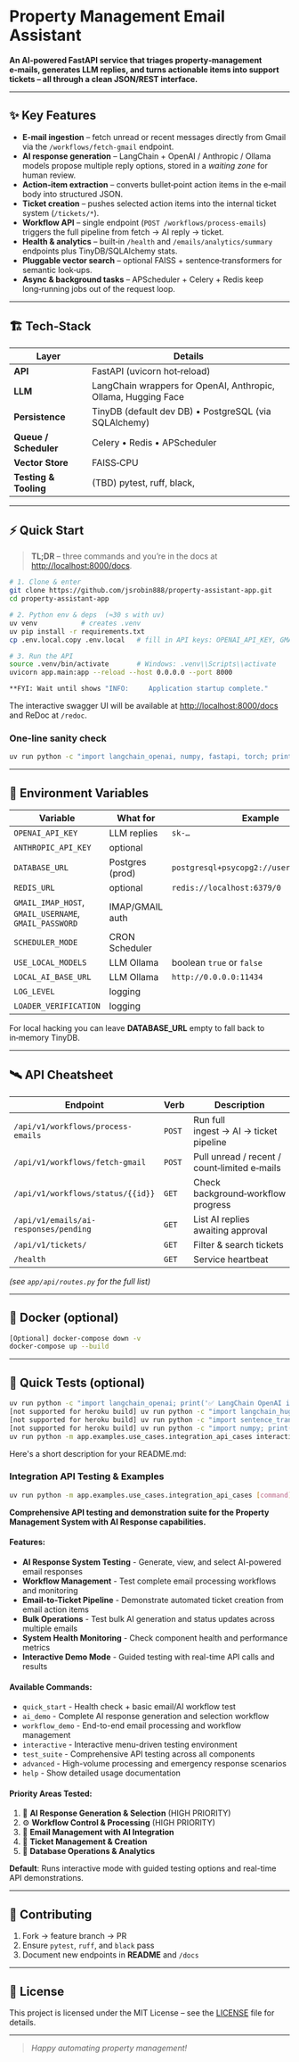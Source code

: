 # Property Management Email Assistant

**An AI‑powered FastAPI service that triages property‑management e‑mails, generates LLM replies, and turns actionable items into support tickets – all through a clean JSON/REST interface.**


---

## ✨ Key Features

* **E‑mail ingestion** – fetch unread or recent messages directly from Gmail via the `/workflows/fetch-gmail` endpoint.
* **AI response generation** – LangChain + OpenAI / Anthropic / Ollama models propose multiple reply options, stored in a *waiting zone* for human review.
* **Action‑item extraction** – converts bullet‑point action items in the e‑mail body into structured JSON.
* **Ticket creation** – pushes selected action items into the internal ticket system (`/tickets/*`).
* **Workflow API** – single endpoint (`POST /workflows/process-emails`) triggers the full pipeline from fetch → AI reply → ticket.
* **Health & analytics** – built‑in `/health` and `/emails/analytics/summary` endpoints plus TinyDB/SQLAlchemy stats.
* **Pluggable vector search** – optional FAISS + sentence‑transformers for semantic look‑ups.
* **Async & background tasks** – APScheduler + Celery + Redis keep long‑running jobs out of the request loop.

---

## 🏗️ Tech‑Stack

| Layer                 | Details                                                        |
| --------------------- | -------------------------------------------------------------- |
| **API**               | FastAPI (uvicorn hot‑reload)                                   |
| **LLM**               | LangChain wrappers for OpenAI, Anthropic, Ollama, Hugging Face |
| **Persistence**       | TinyDB (default dev DB) • PostgreSQL (via SQLAlchemy)          |
| **Queue / Scheduler** | Celery • Redis • APScheduler                                   |
| **Vector Store**      | FAISS‑CPU                                                      |
| **Testing & Tooling** | (TBD) pytest, ruff, black,                                     |

---

## ⚡ Quick Start

> **TL;DR** – three commands and you’re in the docs at [http://localhost:8000/docs](http://localhost:8000/docs).

```bash
# 1. Clone & enter
git clone https://github.com/jsrobin888/property-assistant-app.git
cd property-assistant-app

# 2. Python env & deps  (≈30 s with uv)
uv venv           # creates .venv
uv pip install -r requirements.txt
cp .env.local.copy .env.local   # fill in API keys: OPENAI_API_KEY, GMAIL_* …

# 3. Run the API
source .venv/bin/activate       # Windows: .venv\\Scripts\\activate
uvicorn app.main:app --reload --host 0.0.0.0 --port 8000

**FYI: Wait until shows "INFO:     Application startup complete."
```

The interactive swagger UI will be available at [http://localhost:8000/docs](http://localhost:8000/docs) and ReDoc at `/redoc`.

### One‑line sanity check

```bash
uv run python -c "import langchain_openai, numpy, fastapi, torch; print('✅ env looks good')"
```

---

## 🔌 Environment Variables

| Variable                                  | What for        | Example                                   |
| ----------------------------------------- | --------------- | ----------------------------------------- |
| `OPENAI_API_KEY`                          | LLM replies     | `sk‑…`                                    |
| `ANTHROPIC_API_KEY`                       | optional        |                                           |
| `DATABASE_URL`                            | Postgres (prod) | `postgresql+psycopg2://user:pass@host/db` |
| `REDIS_URL`                               | optional        | `redis://localhost:6379/0`                |
| `GMAIL_IMAP_HOST`, `GMAIL_USERNAME`, `GMAIL_PASSWORD`       | IMAP/GMAIL auth |   |
| `SCHEDULER_MODE`                          | CRON Scheduler  | |
| `USE_LOCAL_MODELS`                        | LLM Ollama      | boolean `true` or `false` |
| `LOCAL_AI_BASE_URL`                      | LLM Ollama      | `http://0.0.0.0:11434`    |
| `LOG_LEVEL`                               | logging         |   |
| `LOADER_VERIFICATION`                     | logging         |   |
For local hacking you can leave **DATABASE\_URL** empty to fall back to in‑memory TinyDB.

---

## 🛰️ API Cheatsheet

| Endpoint                              | Verb   | Description                                  |
| ------------------------------------- | ------ | -------------------------------------------- |
| `/api/v1/workflows/process-emails`    | `POST` | Run full ingest → AI → ticket pipeline       |
| `/api/v1/workflows/fetch-gmail`       | `POST` | Pull unread / recent / count‑limited e‑mails |
| `/api/v1/workflows/status/{{id}}`     | `GET`  | Check background‑workflow progress           |
| `/api/v1/emails/ai-responses/pending` | `GET`  | List AI replies awaiting approval            |
| `/api/v1/tickets/`                    | `GET`  | Filter & search tickets                      |
| `/health`                             | `GET`  | Service heartbeat                            |

*(see `app/api/routes.py` for the full list)*

---

## 🐳 Docker (optional)

```bash
[Optional] docker-compose down -v 
docker-compose up --build
```

---

## 🧪 Quick Tests (optional)

```bash
uv run python -c "import langchain_openai; print('✅ LangChain OpenAI installed')"
[not supported for heroku build] uv run python -c "import langchain_huggingface; print('✅ LangChain HuggingFace installed')"
[not supported for heroku build] uv run python -c "import sentence_transformers; print('✅ Sentence Transformers installed')"
[not supported for heroku build] uv run python -c "import numpy; print(f'✅ NumPy {numpy.__version__}')"
uv run python -m app.examples.use_cases.integration_api_cases interactive
```

Here's a short description for your README.md:

### Integration API Testing & Examples

```bash
uv run python -m app.examples.use_cases.integration_api_cases [command]
```

**Comprehensive API testing and demonstration suite for the Property Management System with AI Response capabilities.**

#### Features:
- **AI Response System Testing** - Generate, view, and select AI-powered email responses
- **Workflow Management** - Test complete email processing workflows and monitoring
- **Email-to-Ticket Pipeline** - Demonstrate automated ticket creation from email action items
- **Bulk Operations** - Test bulk AI generation and status updates across multiple emails
- **System Health Monitoring** - Check component health and performance metrics
- **Interactive Demo Mode** - Guided testing with real-time API calls and results

#### Available Commands:
- `quick_start` - Health check + basic email/AI workflow test
- `ai_demo` - Complete AI response generation and selection workflow
- `workflow_demo` - End-to-end email processing and workflow management
- `interactive` - Interactive menu-driven testing environment
- `test_suite` - Comprehensive API testing across all components
- `advanced` - High-volume processing and emergency response scenarios
- `help` - Show detailed usage documentation

#### Priority Areas Tested:
1. 🤖 **AI Response Generation & Selection** (HIGH PRIORITY)
2. ⚙️ **Workflow Control & Processing** (HIGH PRIORITY)  
3. 📧 **Email Management with AI Integration**
4. 🎫 **Ticket Management & Creation**
5. 💾 **Database Operations & Analytics**

**Default**: Runs interactive mode with guided testing options and real-time API demonstrations.


---

## 🤝 Contributing

1. Fork → feature branch → PR
2. Ensure `pytest`, `ruff`, and `black` pass
3. Document new endpoints in **README** and `/docs`

---

## 📜 License

This project is licensed under the MIT License – see the [LICENSE](LICENSE) file for details.

---

> *Happy automating property management!*
